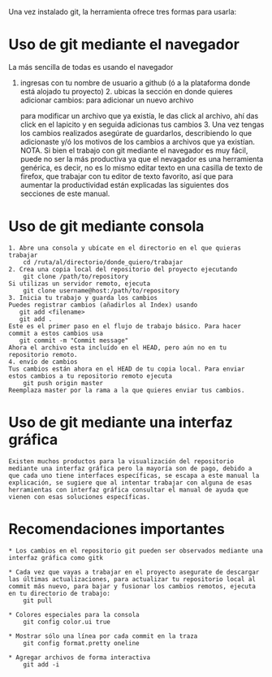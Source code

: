 Una vez instalado git, la herramienta ofrece tres formas para usarla:

# Uso de git mediante el navegador
La más sencilla de todas es usando el navegador
1. ingresas con tu nombre de usuario a github (ó a la plataforma donde está alojado tu proyecto)
    2. ubicas la sección en donde quieres adicionar cambios:
    para adicionar un nuevo archivo

    para modificar un archivo que ya existía, le das click al archivo, ahí das click en el lapicito y en seguida adicionas tus cambios
    3. Una vez tengas los cambios realizados asegúrate de guardarlos, describiendo lo que adicionaste y/ó los motivos de los cambios a archivos que ya existían.
NOTA. Si bien el trabajo con git mediante el navegador es muy fácil, puede no ser la más productiva ya que el nevagador es una herramienta genérica, es decir, no es lo mismo editar texto en una casilla de texto de firefox, que trabajar con tu editor de texto favorito, así que para aumentar la productividad están explicadas las siguientes dos secciones de este manual.

# Uso de git mediante consola
    1. Abre una consola y ubícate en el directorio en el que quieras trabajar
        cd /ruta/al/directorio/donde_quiero/trabajar
    2. Crea una copia local del repositorio del proyecto ejecutando
        git clone /path/to/repository
    Si utilizas un servidor remoto, ejecuta
        git clone username@host:/path/to/repository
    3. Inicia tu trabajo y guarda los cambios
    Puedes registrar cambios (añadirlos al Index) usando
       git add <filename>
       git add .
    Este es el primer paso en el flujo de trabajo básico. Para hacer commit a estos cambios usa
       git commit -m "Commit message"
    Ahora el archivo esta incluído en el HEAD, pero aún no en tu repositorio remoto.
    4. envío de cambios
    Tus cambios están ahora en el HEAD de tu copia local. Para enviar estos cambios a tu repositorio remoto ejecuta
        git push origin master
    Reemplaza master por la rama a la que quieres enviar tus cambios.

# Uso de git mediante una interfaz gráfica
    Existen muchos productos para la visualización del repositorio mediante una interfaz gráfica pero la mayoría son de pago, debido a que cada uno tiene interfaces específicas, se escapa a este manual la explicación, se sugiere que al intentar trabajar con alguna de esas herramientas con interfaz gráfica consultar el manual de ayuda que vienen con esas soluciones específicas.


# Recomendaciones importantes

    * Los cambios en el repositorio git pueden ser observados mediante una interfaz gráfica como gitk

    * Cada vez que vayas a trabajar en el proyecto asegurate de descargar las últimas actualizaciones, para actualizar tu repositorio local al commit más nuevo, para bajar y fusionar los cambios remotos, ejecuta en tu directorio de trabajo:
        git pull

    * Colores especiales para la consola
        git config color.ui true

    * Mostrar sólo una línea por cada commit en la traza
        git config format.pretty oneline

    * Agregar archivos de forma interactiva
        git add -i
